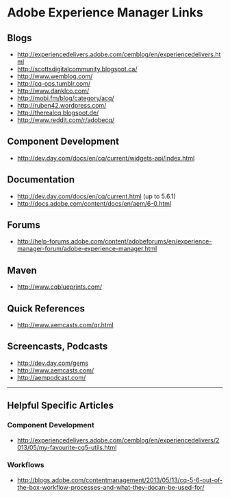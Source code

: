 Adobe Experience Manager Links
=========

## Blogs
* http://experiencedelivers.adobe.com/cemblog/en/experiencedelivers.html
* http://scottsdigitalcommunity.blogspot.ca/
* http://www.wemblog.com/
* http://cq-ops.tumblr.com/
* http://www.danklco.com/
* http://mobi.fm/blog/category/acq/
* http://ruben42.wordpress.com/
* http://therealcq.blogspot.de/
* http://www.reddit.com/r/adobecq/

## Component Development
* http://dev.day.com/docs/en/cq/current/widgets-api/index.html

## Documentation
* http://dev.day.com/docs/en/cq/current.html (up to 5.6.1)
* http://docs.adobe.com/content/docs/en/aem/6-0.html

## Forums
* http://help-forums.adobe.com/content/adobeforums/en/experience-manager-forum/adobe-experience-manager.html

## Maven
* http://www.cqblueprints.com/

## Quick References
* http://www.aemcasts.com/qr.html

## Screencasts, Podcasts
* http://dev.day.com/gems
* http://www.aemcasts.com/
* http://aempodcast.com/


----------------------------------------

## Helpful Specific Articles

### Component Development
* http://experiencedelivers.adobe.com/cemblog/en/experiencedelivers/2013/05/my-favourite-cq5-utils.html

### Workflows
* http://blogs.adobe.com/contentmanagement/2013/05/13/cq-5-6-out-of-the-box-workflow-processes-and-what-they-docan-be-used-for/
